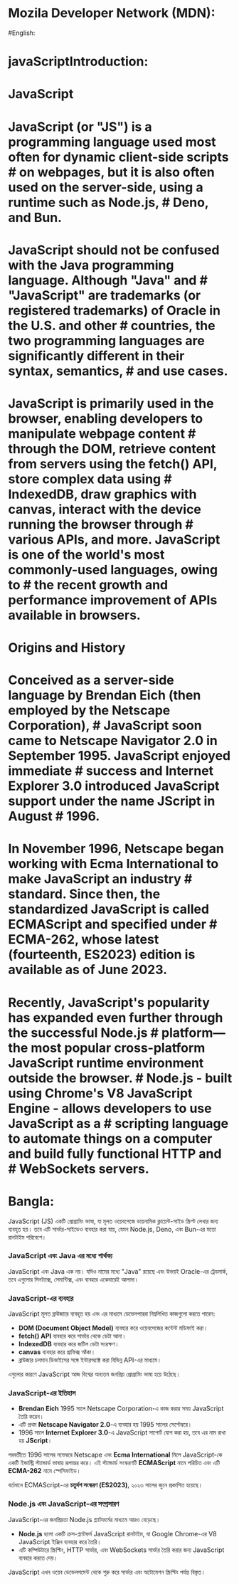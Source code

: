 # Mozila Developer Network (MDN):
#English:
# javaScriptIntroduction:
# JavaScript
# JavaScript (or "JS") is a programming language used most often for dynamic client-side scripts # on webpages, but it is also often used on the server-side, using a runtime such as Node.js, # Deno, and Bun.
# 
# JavaScript should not be confused with the Java programming language. Although "Java" and # "JavaScript" are trademarks (or registered trademarks) of Oracle in the U.S. and other # countries, the two programming languages are significantly different in their syntax, semantics, # and use cases.

# JavaScript is primarily used in the browser, enabling developers to manipulate webpage content # through the DOM, retrieve content from servers using the fetch() API, store complex data using # IndexedDB, draw graphics with canvas, interact with the device running the browser through # various APIs, and more. JavaScript is one of the world's most commonly-used languages, owing to # the recent growth and performance improvement of APIs available in browsers.

# Origins and History
# Conceived as a server-side language by Brendan Eich (then employed by the Netscape Corporation), # JavaScript soon came to Netscape Navigator 2.0 in September 1995. JavaScript enjoyed immediate # success and Internet Explorer 3.0 introduced JavaScript support under the name JScript in August # 1996.

# In November 1996, Netscape began working with Ecma International to make JavaScript an industry # standard. Since then, the standardized JavaScript is called ECMAScript and specified under # ECMA-262, whose latest (fourteenth, ES2023) edition is available as of June 2023.

# Recently, JavaScript's popularity has expanded even further through the successful Node.js # platform—the most popular cross-platform JavaScript runtime environment outside the browser. # Node.js - built using Chrome's V8 JavaScript Engine - allows developers to use JavaScript as a # scripting language to automate things on a computer and build fully functional HTTP and # WebSockets servers.
# Bangla:
JavaScript (JS) একটি প্রোগ্রামিং ভাষা, যা মূলত ওয়েবপেজে ডায়নামিক ক্লায়েন্ট-সাইড স্ক্রিপ্ট লেখার জন্য ব্যবহৃত হয়। তবে এটি সার্ভার-সাইডেও ব্যবহার করা যায়, যেমন Node.js, Deno, এবং Bun-এর মতো রানটাইম পরিবেশে।  

### JavaScript এবং Java এর মধ্যে পার্থক্য  
JavaScript এবং Java এক নয়। যদিও নামের মধ্যে "Java" রয়েছে এবং উভয়ই Oracle-এর ট্রেডমার্ক, তবে এগুলোর সিনট্যাক্স, সেমান্টিক্স, এবং ব্যবহার একেবারেই আলাদা।  

### JavaScript-এর ব্যবহার  
JavaScript মূলত ব্রাউজারে ব্যবহৃত হয় এবং এর মাধ্যমে ডেভেলপাররা নিম্নলিখিত কাজগুলো করতে পারেন:  
- **DOM (Document Object Model)** ব্যবহার করে ওয়েবপেজের কন্টেন্ট মডিফাই করা।  
- **fetch() API** ব্যবহার করে সার্ভার থেকে ডেটা আনা।  
- **IndexedDB** ব্যবহার করে জটিল ডেটা সংরক্ষণ।  
- **canvas** ব্যবহার করে গ্রাফিক্স আঁকা।  
- ব্রাউজার চলমান ডিভাইসের সঙ্গে ইন্টারঅ্যাক্ট করা বিভিন্ন API-এর মাধ্যমে।  

এগুলোর কারণে JavaScript আজ বিশ্বের অন্যতম জনপ্রিয় প্রোগ্রামিং ভাষা হয়ে উঠেছে।  

### JavaScript-এর ইতিহাস  
- **Brendan Eich** 1995 সালে Netscape Corporation-এ কাজ করার সময় JavaScript তৈরি করেন।  
- এটি প্রথম **Netscape Navigator 2.0**-এ ব্যবহার হয় 1995 সালের সেপ্টেম্বরে।  
- 1996 সালে **Internet Explorer 3.0**-এ JavaScript সাপোর্ট যোগ করা হয়, তবে এর নাম রাখা হয় **JScript**।  

পরবর্তীতে 1996 সালের নভেম্বরে Netscape এবং **Ecma International** মিলে JavaScript-কে একটি ইন্ডাস্ট্রি স্ট্যান্ডার্ড ভাষায় রূপান্তর করে। এই স্ট্যান্ডার্ড সংস্করণটি **ECMAScript** নামে পরিচিত এবং এটি **ECMA-262** নামে স্পেসিফাইড।  

বর্তমানে ECMAScript-এর **চতুর্দশ সংস্করণ (ES2023)**, ২০২৩ সালের জুনে প্রকাশিত হয়েছে।  

### Node.js এবং JavaScript-এর সম্প্রসারণ  
JavaScript-এর জনপ্রিয়তা Node.js প্ল্যাটফর্মের মাধ্যমে আরও বেড়েছে।  
- **Node.js** হলো একটি ক্রস-প্ল্যাটফর্ম JavaScript রানটাইম, যা Google Chrome-এর V8 JavaScript ইঞ্জিন ব্যবহার করে তৈরি।  
- এটি কম্পিউটারে স্ক্রিপ্টিং, HTTP সার্ভার, এবং WebSockets সার্ভার তৈরি করার জন্য JavaScript ব্যবহার করতে দেয়।  

JavaScript এখন ওয়েব ডেভেলপমেন্ট থেকে শুরু করে সার্ভার এবং অটোমেশন স্ক্রিপ্টিং পর্যন্ত বিস্তৃত।  
